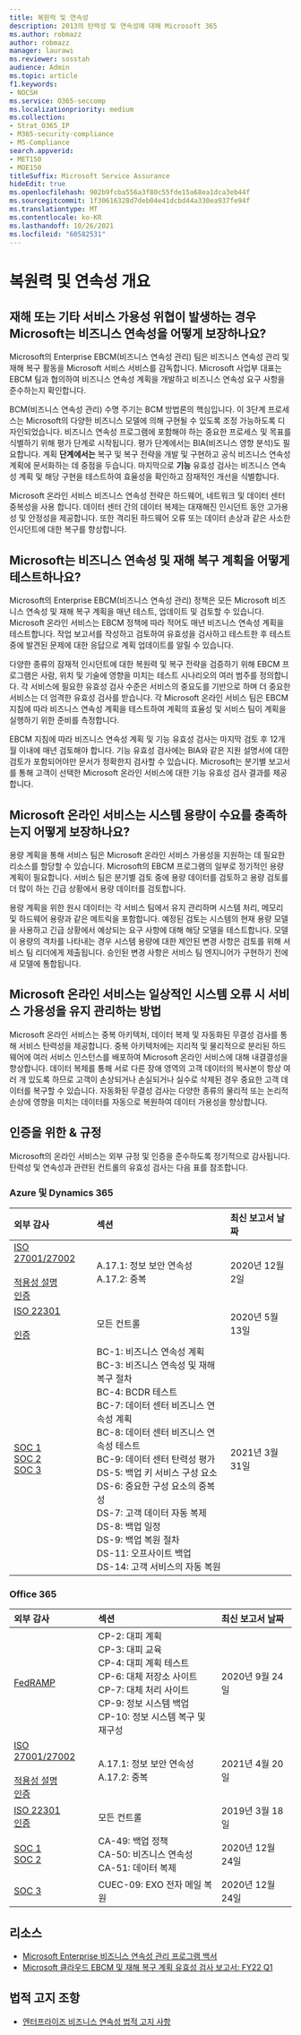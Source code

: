 ```yaml
---
title: 복원력 및 연속성
description: 2013의 탄력성 및 연속성에 대해 Microsoft 365
ms.author: robmazz
author: robmazz
manager: laurawi
ms.reviewer: sosstah
audience: Admin
ms.topic: article
f1.keywords:
- NOCSH
ms.service: O365-seccomp
ms.localizationpriority: medium
ms.collection:
- Strat_O365_IP
- M365-security-compliance
- MS-Compliance
search.appverid:
- MET150
- MOE150
titleSuffix: Microsoft Service Assurance
hideEdit: true
ms.openlocfilehash: 902b9fcba556a3f80c55fde15a68ea1dca3eb44f
ms.sourcegitcommit: 1f30616328d7deb04e41dcbd44a330ea937fe94f
ms.translationtype: MT
ms.contentlocale: ko-KR
ms.lasthandoff: 10/26/2021
ms.locfileid: "60582531"
---
```

# <a name="resiliency-and-continuity-overview"></a>복원력 및 연속성 개요

## <a name="how-does-microsoft-ensure-business-continuity-if-a-disaster-or-other-threat-to-service-availability-occurs"></a>재해 또는 기타 서비스 가용성 위협이 발생하는 경우 Microsoft는 비즈니스 연속성을 어떻게 보장하나요?

Microsoft의 Enterprise EBCM(비즈니스 연속성 관리) 팀은 비즈니스 연속성 관리 및 재해 복구 활동을 Microsoft 서비스 서비스를 감독합니다. Microsoft 사업부 대표는 EBCM 팀과 협의하여 비즈니스 연속성 계획을 개발하고 비즈니스 연속성 요구 사항을 준수하는지 확인합니다.

BCM(비즈니스 연속성 관리) 수명 주기는 BCM 방법론의 핵심입니다. 이 3단계 프로세스는 Microsoft의 다양한 비즈니스 모델에 의해 구현될 수 있도록 조정 가능하도록 디자인되었습니다. 비즈니스 연속성  프로그램에 포함해야 하는 중요한 프로세스 및 목표를 식별하기 위해 평가 단계로 시작됩니다. 평가 단계에서는 BIA(비즈니스 영향 분석)도 필요합니다. 계획 **단계에서는** 복구 및 복구 전략을 개발 및 구현하고 공식 비즈니스 연속성 계획에 문서화하는 데 중점을 두습니다. 마지막으로 **기능** 유효성 검사는 비즈니스 연속성 계획 및 해당 구현을 테스트하여 효율성을 확인하고 잠재적인 개선을 식별합니다.

Microsoft 온라인 서비스 비즈니스 연속성 전략은 하드웨어, 네트워크 및 데이터 센터 중복성을 사용 합니다. 데이터 센터 간의 데이터 복제는 대재해진 인시던트 동안 고가용성 및 안정성을 제공합니다. 또한 격리된 하드웨어 오류 또는 데이터 손상과 같은 사소한 인시던트에 대한 복구를 향상합니다.

## <a name="how-does-microsoft-test-business-continuity-and-disaster-recovery-plans"></a>Microsoft는 비즈니스 연속성 및 재해 복구 계획을 어떻게 테스트하나요?

Microsoft의 Enterprise EBCM(비즈니스 연속성 관리) 정책은 모든 Microsoft 비즈니스 연속성 및 재해 복구 계획을 매년 테스트, 업데이트 및 검토할 수 있습니다. Microsoft 온라인 서비스는 EBCM 정책에 따라 적어도 매년 비즈니스 연속성 계획을 테스트합니다. 작업 보고서를 작성하고 검토하여 유효성을 검사하고 테스트한 후 테스트 중에 발견된 문제에 대한 응답으로 계획 업데이트를 알릴 수 있습니다.

다양한 종류의 잠재적 인시던트에 대한 복원력 및 복구 전략을 검증하기 위해 EBCM 프로그램은 사람, 위치 및 기술에 영향을 미치는 테스트 시나리오의 여러 범주를 정의합니다. 각 서비스에 필요한 유효성 검사 수준은 서비스의 중요도를 기반으로 하며 더 중요한 서비스는 더 엄격한 유효성 검사를 받습니다. 각 Microsoft 온라인 서비스 팀은 EBCM 지침에 따라 비즈니스 연속성 계획을 테스트하여 계획의 효율성 및 서비스 팀이 계획을 실행하기 위한 준비를 측정합니다.

EBCM 지침에 따라 비즈니스 연속성 계획 및 기능 유효성 검사는 마지막 검토 후 12개월 이내에 매년 검토해야 합니다. 기능 유효성 검사에는 BIA와 같은 지원 설명서에 대한 검토가 포함되어야만 문서가 정확한지 검사할 수 있습니다. Microsoft는 분기별 보고서를 통해 고객이 선택한 Microsoft 온라인 서비스에 대한 기능 유효성 검사 결과를 제공합니다.

## <a name="how-do-microsoft-online-services-ensure-system-capacity-meets-demand"></a>Microsoft 온라인 서비스는 시스템 용량이 수요를 충족하는지 어떻게 보장하나요?

용량 계획을 통해 서비스 팀은 Microsoft 온라인 서비스 가용성을 지원하는 데 필요한 리소스를 할당할 수 있습니다. Microsoft의 EBCM 프로그램의 일부로 정기적인 용량 계획이 필요합니다. 서비스 팀은 분기별 검토 중에 용량 데이터를 검토하고 용량 검토를 더 많이 하는 긴급 상황에서 용량 데이터를 검토합니다.

용량 계획을 위한 원시 데이터는 각 서비스 팀에서 유지 관리하며 시스템 처리, 메모리 및 하드웨어 용량과 같은 메트릭을 포함합니다. 예정된 검토는 시스템의 현재 용량 모델을 사용하고 긴급 상황에서 예상되는 요구 사항에 대해 해당 모델을 테스트합니다. 모델이 용량의 격차를 나타내는 경우 시스템 용량에 대한 제안된 변경 사항은 검토를 위해 서비스 팀 리더에게 제출됩니다. 승인된 변경 사항은 서비스 팀 엔지니어가 구현하기 전에 새 모델에 통합됩니다.

## <a name="how-do-microsoft-online-services-maintain-service-availability-during-routine-system-failures"></a>Microsoft 온라인 서비스는 일상적인 시스템 오류 시 서비스 가용성을 유지 관리하는 방법

Microsoft 온라인 서비스는 중복 아키텍처, 데이터 복제 및 자동화된 무결성 검사를 통해 서비스 탄력성을 제공합니다. 중복 아키텍처에는 지리적 및 물리적으로 분리된 하드웨어에 여러 서비스 인스턴스를 배포하여 Microsoft 온라인 서비스에 대해 내결결성을 향상합니다. 데이터 복제를 통해 서로 다른 장애 영역의 고객 데이터의 복사본이 항상 여러 개 있도록 하므로 고객이 손상되거나 손실되거나 실수로 삭제된 경우 중요한 고객 데이터를 복구할 수 있습니다. 자동화된 무결성 검사는 다양한 종류의 물리적 또는 논리적 손상에 영향을 미치는 데이터를 자동으로 복원하여 데이터 가용성을 향상합니다.

## <a name="related-external-regulations--certifications"></a>인증을 위한 & 규정

Microsoft의 온라인 서비스는 외부 규정 및 인증을 준수하도록 정기적으로 감사됩니다. 탄력성 및 연속성과 관련된 컨트롤의 유효성 검사는 다음 표를 참조합니다.

### <a name="azure-and-dynamics-365"></a>Azure 및 Dynamics 365

| **외부 감사** | **섹션** | **최신 보고서 날짜** |
|:--------------------|:------------|:-----------------------|
| [ISO 27001/27002](https://servicetrust.microsoft.com/ViewPage/MSComplianceGuideV3?command=Download&downloadType=Document&downloadId=e9116047-f327-430c-a83f-166b7e561ad6&tab=7027ead0-3d6b-11e9-b9e1-290b1eb4cdeb&docTab=7027ead0-3d6b-11e9-b9e1-290b1eb4cdeb_ISO_Reports) <br><br> [적용성 설명](https://servicetrust.microsoft.com/ViewPage/MSComplianceGuideV3?command=Download&downloadType=Document&downloadId=00af6c3e-7f3e-4e0d-8b0e-79f45ef2cef1&tab=7027ead0-3d6b-11e9-b9e1-290b1eb4cdeb&docTab=7027ead0-3d6b-11e9-b9e1-290b1eb4cdeb_ISO_Reports) <br> [인증](https://servicetrust.microsoft.com/ViewPage/MSComplianceGuideV3?command=Download&downloadType=Document&downloadId=d7af5304-3a31-40e6-9abb-e26352305d41&tab=7027ead0-3d6b-11e9-b9e1-290b1eb4cdeb&docTab=7027ead0-3d6b-11e9-b9e1-290b1eb4cdeb_ISO_Reports) | A.17.1: 정보 보안 연속성 <br> A.17.2: 중복 | 2020년 12월 2일 |
| [ISO 22301](https://servicetrust.microsoft.com/ViewPage/MSComplianceGuideV3?command=Download&downloadType=Document&downloadId=6d388547-fc88-46e3-8de2-6bc2edc08b06&tab=7027ead0-3d6b-11e9-b9e1-290b1eb4cdeb&docTab=7027ead0-3d6b-11e9-b9e1-290b1eb4cdeb_ISO_Reports) <br><br> [인증](https://servicetrust.microsoft.com/ViewPage/MSComplianceGuideV3?command=Download&downloadType=Document&downloadId=ee4b611b-bb4d-4056-b189-00da36e88949&tab=7027ead0-3d6b-11e9-b9e1-290b1eb4cdeb&docTab=7027ead0-3d6b-11e9-b9e1-290b1eb4cdeb_ISO_Reports) | 모든 컨트롤 | 2020년 5월 13일 |
| [SOC 1](https://servicetrust.microsoft.com/ViewPage/MSComplianceGuideV3?command=Download&downloadType=Document&downloadId=b8721ebd-af20-42fe-b22f-8332b0a19517&tab=7027ead0-3d6b-11e9-b9e1-290b1eb4cdeb&docTab=7027ead0-3d6b-11e9-b9e1-290b1eb4cdeb_SOC_%2F_SSAE_16_Reports) <br> [SOC 2](https://servicetrust.microsoft.com/ViewPage/MSComplianceGuideV3?command=Download&downloadType=Document&downloadId=234a0f57-83c1-4afc-a586-a0e7a59592f7&tab=7027ead0-3d6b-11e9-b9e1-290b1eb4cdeb&docTab=7027ead0-3d6b-11e9-b9e1-290b1eb4cdeb_SOC_%2F_SSAE_16_Reports) <br> [SOC 3](https://servicetrust.microsoft.com/ViewPage/MSComplianceGuideV3?command=Download&downloadType=Document&downloadId=75c8cbf6-e456-473c-a05e-34fea888ec2a&tab=7027ead0-3d6b-11e9-b9e1-290b1eb4cdeb&docTab=7027ead0-3d6b-11e9-b9e1-290b1eb4cdeb_SOC_%2F_SSAE_16_Reports) | BC-1: 비즈니스 연속성 계획 <br> BC-3: 비즈니스 연속성 및 재해 복구 절차 <br> BC-4: BCDR 테스트 <br> BC-7: 데이터 센터 비즈니스 연속성 계획 <br> BC-8: 데이터 센터 비즈니스 연속성 테스트 <br> BC-9: 데이터 센터 탄력성 평가 <br> DS-5: 백업 키 서비스 구성 요소 <br> DS-6: 중요한 구성 요소의 중복성 <br> DS-7: 고객 데이터 자동 복제 <br> DS-8: 백업 일정 <br> DS-9: 백업 복원 절차 <br> DS-11: 오프사이트 백업 <br> DS-14: 고객 서비스의 자동 복원 | 2021년 3월 31일 |

### <a name="office-365"></a>Office 365

| **외부 감사** | **섹션** | **최신 보고서 날짜** |
|:--------------------|:------------|:-----------------------|
| [FedRAMP](https://compliance.microsoft.com/compliancemanager) | CP-2: 대피 계획 <br> CP-3: 대피 교육 <br> CP-4: 대피 계획 테스트 <br> CP-6: 대체 저장소 사이트 <br> CP-7: 대체 처리 사이트 <br> CP-9: 정보 시스템 백업 <br> CP-10: 정보 시스템 복구 및 재구성 | 2020년 9월 24일 |
| [ISO 27001/27002](https://servicetrust.microsoft.com/ViewPage/MSComplianceGuideV3?command=Download&downloadType=Document&downloadId=8d625374-4f2d-49f8-9d37-a4281ba98222&tab=7027ead0-3d6b-11e9-b9e1-290b1eb4cdeb&docTab=7027ead0-3d6b-11e9-b9e1-290b1eb4cdeb_ISO_Reports) <br><br> [적용성 설명](https://servicetrust.microsoft.com/ViewPage/MSComplianceGuideV3?command=Download&downloadType=Document&downloadId=c0df4ce8-c77e-4183-84eb-c8688470d8b1&tab=7027ead0-3d6b-11e9-b9e1-290b1eb4cdeb&docTab=7027ead0-3d6b-11e9-b9e1-290b1eb4cdeb_ISO_Reports) <br> [인증](https://servicetrust.microsoft.com/ViewPage/MSComplianceGuideV3?command=Download&downloadType=Document&downloadId=1e84a14a-2468-45ac-9412-5e53250d57ec&tab=7027ead0-3d6b-11e9-b9e1-290b1eb4cdeb&docTab=7027ead0-3d6b-11e9-b9e1-290b1eb4cdeb_ISO_Reports) | A.17.1: 정보 보안 연속성 <br> A.17.2: 중복 | 2021년 4월 20일 |
| [ISO 22301](https://servicetrust.microsoft.com/ViewPage/MSComplianceGuideV3?command=Download&downloadType=Document&downloadId=13951eb3-6339-4629-b80d-dd0d43812fe7&tab=7027ead0-3d6b-11e9-b9e1-290b1eb4cdeb&docTab=7027ead0-3d6b-11e9-b9e1-290b1eb4cdeb_ISO_Reports) <br> [인증](https://servicetrust.microsoft.com/ViewPage/MSComplianceGuideV3?command=Download&downloadType=Document&downloadId=2bb29cc0-53e7-4a53-a9de-871316e1b80c&tab=7027ead0-3d6b-11e9-b9e1-290b1eb4cdeb&docTab=7027ead0-3d6b-11e9-b9e1-290b1eb4cdeb_ISO_Reports) | 모든 컨트롤 | 2019년 3월 18일 |
| [SOC 1](https://servicetrust.microsoft.com/ViewPage/MSComplianceGuideV3?command=Download&downloadType=Document&downloadId=90df3f9c-3aaf-4dbf-99d0-ca9f2991721b&tab=7027ead0-3d6b-11e9-b9e1-290b1eb4cdeb&docTab=7027ead0-3d6b-11e9-b9e1-290b1eb4cdeb_SOC_%2F_SSAE_16_Reports) <br> [SOC 2](https://servicetrust.microsoft.com/ViewPage/MSComplianceGuideV3?command=Download&downloadType=Document&downloadId=a73c1738-7892-42b7-acd3-87b6371c53f6&tab=7027ead0-3d6b-11e9-b9e1-290b1eb4cdeb&docTab=7027ead0-3d6b-11e9-b9e1-290b1eb4cdeb_SOC_%2F_SSAE_16_Reports) | CA-49: 백업 정책 <br> CA-50: 비즈니스 연속성 <br> CA-51: 데이터 복제 | 2020년 12월 24일 |
| [SOC 3](https://servicetrust.microsoft.com/ViewPage/MSComplianceGuideV3?command=Download&downloadType=Document&downloadId=274054e5-4968-48d2-bf94-9a8eda5d7a93&tab=7027ead0-3d6b-11e9-b9e1-290b1eb4cdeb&docTab=7027ead0-3d6b-11e9-b9e1-290b1eb4cdeb_SOC_%2F_SSAE_16_Reports) | CUEC-09: EXO 전자 메일 복원 | 2020년 12월 24일 |

## <a name="resources"></a>리소스

- [Microsoft Enterprise 비즈니스 연속성 관리 프로그램 백서](https://servicetrust.microsoft.com/ViewPage/TrustDocumentsV3?command=Download&downloadType=Document&downloadId=64f922a6-d624-40dd-a8ae-6f996b5186f3&tab=7f51cb60-3d6c-11e9-b2af-7bb9f5d2d913&docTab=7f)
- [Microsoft 클라우드 EBCM 및 재해 복구 계획 유효성 검사 보고서: FY22 Q1](https://servicetrust.microsoft.com/ViewPage/TrustDocumentsV3?command=Download&downloadType=Document&downloadId=f47df93a-f6a0-4013-96e6-35b91af90a78&tab=7f51cb60-3d6c-11e9-b2af-7bb9f5d2d913&docTab=7f51cb60-3d6c-11e9-b2af-7bb9f5d2d913_FAQ_and_White_Papers)

## <a name="legal-disclaimer"></a>법적 고지 조항

- [엔터프라이즈 비즈니스 연속성 법적 고지 사항](assurance-ebcm-legal-disclaimer.md)